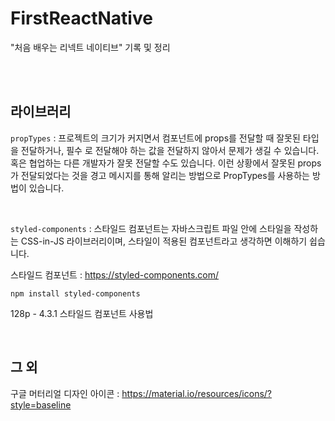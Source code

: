 # FirstReactNative

"처음 배우는 리넥트 네이티브" 기록 및 정리

<br><br>

## 라이브러리

`propTypes` : 프로젝트의 크기가 커지면서 컴포넌트에 props를 전달할 때 잘못된 타입을 전달하거나, 필수 로 전달해야 하는 값을 전달하지 않아서 문제가 생길 수 있습니다. 혹은 협업하는 다른 개발자가 잘못 전달할 수도 있습니다. 이런 상황에서 잘못된 props가 전달되었다는 것을 경고 메시지를 통해 알리는 방법으로 PropTypes를 사용하는 방법이 있습니다. 

<br>

`styled-components` : 스타일드 컴포넌트는 자바스크립트 파일 안에 스타일을 작성하는 CSS-in-JS 라이브러리이며, 스타일이 적용된 컴포넌트라고 생각하면 이해하기 쉽습니다.

스타일드 컴포넌트 : https://styled-components.com/

```
npm install styled-components
```

128p - 4.3.1 스타일드 컴포넌트 사용법

<br>

## 그 외

구글 머터리얼 디자인 아이콘 : https://material.io/resources/icons/?style=baseline